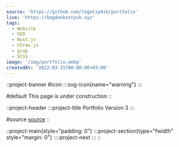 ```yaml
---
source: 'https://github.com/logotip4ik/portfolio'
live: 'https://bogdankostyuk.xyz'
tags:
  - Website
  - SEO
  - Nuxt.js
  - three.js
  - gsap
  - SCSS
image: '/img/portfolio.webp'
createdAt: '2022-03-31T00:00:00+03:00'
---
```


::project-banner
#icon
:::svg-icon{name="warning"}
:::

#default
This page is under construction
::

::project-header
:::project-title
Portfolio Version 3
:::

#source
[source](https://github.com/logotip4ik/portfolio)
::

::project-main{style="padding: 0"}
:::project-section{type="fwidth" style="margin: 0"}
::::project-next
:::
::
